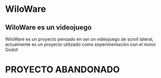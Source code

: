 # WiloWare
## WiloWare es un videojuego

WiloWare es un proyecto pensado en ser un videojuego de scroll lateral, actualmente es un proyecto utilizado como experimentación con el motor Godot


# PROYECTO ABANDONADO
